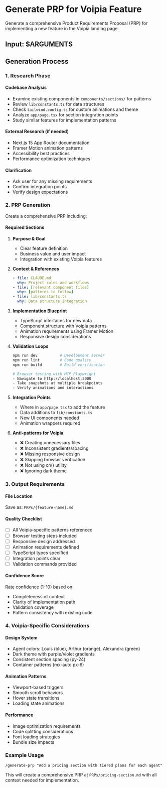 # Generate PRP for Voipia Feature

Generate a comprehensive Product Requirements Proposal (PRP) for implementing a new feature in the Voipia landing page.

## Input: $ARGUMENTS

## Generation Process

### 1. Research Phase

#### Codebase Analysis
- Examine existing components in `components/sections/` for patterns
- Review `lib/constants.ts` for data structures
- Check `tailwind.config.ts` for custom animations and theme
- Analyze `app/page.tsx` for section integration points
- Study similar features for implementation patterns

#### External Research (if needed)
- Next.js 15 App Router documentation
- Framer Motion animation patterns
- Accessibility best practices
- Performance optimization techniques

#### Clarification
- Ask user for any missing requirements
- Confirm integration points
- Verify design expectations

### 2. PRP Generation

Create a comprehensive PRP including:

#### Required Sections
1. **Purpose & Goal**
   - Clear feature definition
   - Business value and user impact
   - Integration with existing Voipia features

2. **Context & References**
   ```yaml
   - file: CLAUDE.md
     why: Project rules and workflows
   - file: [relevant component files]
     why: [patterns to follow]
   - file: lib/constants.ts
     why: Data structure integration
   ```

3. **Implementation Blueprint**
   - TypeScript interfaces for new data
   - Component structure with Voipia patterns
   - Animation requirements using Framer Motion
   - Responsive design considerations

4. **Validation Loops**
   ```bash
   npm run dev          # Development server
   npm run lint         # Code quality
   npm run build        # Build verification
   
   # Browser testing with MCP Playwright
   - Navigate to http://localhost:3000
   - Take snapshots at multiple breakpoints
   - Verify animations and interactions
   ```

5. **Integration Points**
   - Where in `app/page.tsx` to add the feature
   - Data additions to `lib/constants.ts`
   - New UI components needed
   - Animation wrappers required

6. **Anti-patterns for Voipia**
   - ❌ Creating unnecessary files
   - ❌ Inconsistent gradients/spacing
   - ❌ Missing responsive design
   - ❌ Skipping browser verification
   - ❌ Not using cn() utility
   - ❌ Ignoring dark theme

### 3. Output Requirements

#### File Location
Save as: `PRPs/{feature-name}.md`

#### Quality Checklist
- [ ] All Voipia-specific patterns referenced
- [ ] Browser testing steps included
- [ ] Responsive design addressed
- [ ] Animation requirements defined
- [ ] TypeScript types specified
- [ ] Integration points clear
- [ ] Validation commands provided

#### Confidence Score
Rate confidence (1-10) based on:
- Completeness of context
- Clarity of implementation path
- Validation coverage
- Pattern consistency with existing code

### 4. Voipia-Specific Considerations

#### Design System
- Agent colors: Louis (blue), Arthur (orange), Alexandra (green)
- Dark theme with purple/violet gradients
- Consistent section spacing (py-24)
- Container patterns (mx-auto px-6)

#### Animation Patterns
- Viewport-based triggers
- Smooth scroll behaviors
- Hover state transitions
- Loading state animations

#### Performance
- Image optimization requirements
- Code splitting considerations
- Font loading strategies
- Bundle size impacts

### Example Usage
```
/generate-prp "Add a pricing section with tiered plans for each agent"
```

This will create a comprehensive PRP at `PRPs/pricing-section.md` with all context needed for implementation.